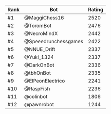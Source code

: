 Rank|Bot|Rating
---|---|---
#1|@MaggiChess16|2520
#2|@ToromBot|2476
#3|@NecroMindX|2442
#4|@Speeedrunchessgames|2422
#5|@NNUE_Drift|2337
#6|@Yuki_1324|2337
#7|@DarkOnBot|2336
#8|@tbhOnBot|2335
#9|@ElPeonElectrico|2241
#10|@RaspFish|2236
#11|@colinbot|1806
#12|@pawnrobot|1244
